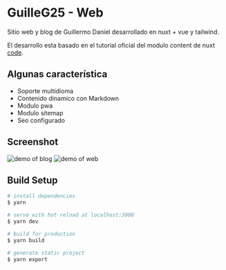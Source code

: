 # GuilleG25 - Web

Sitio web y blog de Guillermo Daniel desarrollado en nuxt + vue y tailwind.

El desarrollo esta basado en el tutorial oficial del modulo content de nuxt [code](https://github.com/nuxt-company/demo-blog-nuxt-content).

## Algunas característica

- Soporte multidioma
- Contenido dinamico con Markdown
- Modulo pwa
- Modulo sitemap
- Seo configurado

## Screenshot

![demo of blog](https://i.imgur.com/7jVWGj1.png)
![demo of web](https://i.imgur.com/tGEuqet.png)

## Build Setup

```bash
# install dependencies
$ yarn

# serve with hot reload at localhost:3000
$ yarn dev

# build for production
$ yarn build

# generate static project
$ yarn export
```
